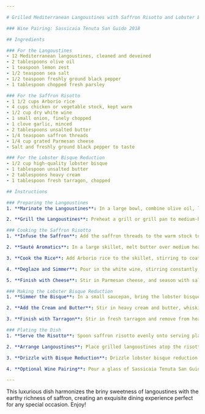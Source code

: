 ```yaml
---

# Grilled Mediterranean Langoustines with Saffron Risotto and Lobster Bisque Reduction

### Wine Pairing: Sassicaia Tenuta San Guido 2018

## Ingredients

### For the Langoustines
- 12 Mediterranean langoustines, cleaned and deveined
- 2 tablespoons olive oil
- 1 teaspoon lemon zest
- 1/2 teaspoon sea salt
- 1/2 teaspoon freshly ground black pepper
- 1 tablespoon chopped fresh parsley

### For the Saffron Risotto
- 1 1/2 cups Arborio rice
- 4 cups chicken or vegetable stock, kept warm
- 1/2 cup dry white wine
- 1 small onion, finely chopped
- 1 clove garlic, minced
- 2 tablespoons unsalted butter
- 1/4 teaspoon saffron threads
- 1/4 cup grated Parmesan cheese
- Salt and freshly ground black pepper to taste

### For the Lobster Bisque Reduction
- 1/2 cup high-quality lobster bisque
- 1 tablespoon unsalted butter
- 2 tablespoons heavy cream
- 1 tablespoon fresh tarragon, chopped

## Instructions

### Preparing the Langoustines
1. **Marinate the Langoustines**: In a large bowl, combine olive oil, lemon zest, sea salt, black pepper, and parsley. Add the langoustines and toss to coat. Allow to marinate in the refrigerator for at least 30 minutes.

2. **Grill the Langoustines**: Preheat a grill or grill pan to medium-high heat. Grill langoustines for about 3-4 minutes per side, or until they are just cooked through and have grill marks. Set aside.

### Cooking the Saffron Risotto
1. **Infuse the Saffron**: Add the saffron threads to the warm stock to infuse while preparing the other components.

2. **Sauté Aromatics**: In a large skillet, melt butter over medium heat. Add onions and garlic; sauté until translucent and fragrant, about 3 minutes.

3. **Cook the Rice**: Add Arborio rice to the skillet, stirring to coat the grains with butter and aromatics, cooking for 1-2 minutes until slightly toasted.

4. **Deglaze and Simmer**: Pour in the white wine, stirring constantly, until completely absorbed by the rice. Gradually add the saffron-infused stock, one ladle at a time, stirring frequently and only adding more once the previous batch is absorbed. Continue this process until the rice is tender yet al dente, about 18 minutes.

5. **Finish with Cheese**: Stir in Parmesan cheese, and season with salt and pepper to taste. Keep warm.

### Making the Lobster Bisque Reduction
1. **Simmer the Bisque**: In a small saucepan, bring the lobster bisque to a low simmer over medium heat. Stir often and reduce by half.

2. **Add the Cream and Butter**: Stir in heavy cream and butter, whisking constantly until the reduction is smooth and glossy.

3. **Finish with Tarragon**: Stir in fresh tarragon and remove from heat.

### Plating the Dish
1. **Serve the Risotto**: Spoon saffron risotto evenly onto serving plates.

2. **Arrange Langoustines**: Place grilled langoustines atop the risotto.

3. **Drizzle with Bisque Reduction**: Drizzle lobster bisque reduction artfully around the langoustines and risotto. Garnish with fresh parsley or tarragon if desired.

4. **Optional Wine Pairing**: Pour a glass of Sassicaia Tenuta San Guido 2018 and serve immediately.

---
```


This luxurious dish harmonizes the briny sweetness of langoustines with the earthy richness of saffron, creating an exquisite dining experience perfect for any special occasion. Enjoy!